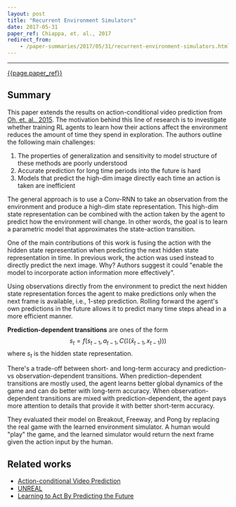 ```yaml
---
layout: post
title: "Recurrent Environment Simulators"
date: 2017-05-31
paper_ref: Chiappa, et. al., 2017
redirect_from:
    - /paper-summaries/2017/05/31/recurrent-environment-simulators.html
---
```


<script type="text/x-mathjax-config">
MathJax.Hub.Config({
  TeX: { equationNumbers: { autoNumber: "AMS" } },
  tex2jax: {inlineMath: [['$','$'], ['\\(','\\)']]}
});
</script>

<script type="text/javascript" async
  src="https://cdn.mathjax.org/mathjax/latest/MathJax.js?config=TeX-MML-AM_CHTML">
</script> 
---

[{{page.paper_ref}}](https://arxiv.org/abs/1704.02254)

## Summary

This paper extends the results on action-conditional video prediction from [Oh, et. al., 2015](https://arxiv.org/abs/1507.08750). The motivation behind this line of research is to investigate whether training RL agents to learn how their actions affect the environment reduces the amount of time they spend in exploration. The authors outline the following main challenges:

1. The properties of generalization and sensitivity to model structure of these methods are poorly understood
2. Accurate prediction for long time periods into the future is hard
3. Models that predict the high-dim image directly each time an action is taken are inefficient

The general approach is to use a Conv-RNN to take an observation from the environment and produce a high-dim state representation. This high-dim state representation can be combined with the action taken by the agent to predict how the environment will change. In other words, the goal is to learn a parametric model that approximates the state-action transition. 

One of the main contributions of this work is fusing the action with the hidden state representation when predicting the next hidden state representation in time. In previous work, the action was used instead to directly predict the next image. Why? Authors suggest it could "enable the model to incorporate action information more effectively".

Using observations directly from the environment to predict the next hidden state representation forces the agent to make predictions only when the next frame is available, i.e., 1-step prediction. Rolling forward the agent's own predictions in the future allows it to predict many time steps ahead in a more efficient manner. 

**Prediction-dependent transitions** are ones of the form $$ s_t = f(s_{t-1}, a_{t-1}, C(\mathbb{I}(\hat x_{t-1}, x_{t-1}))) $$ where $s_t$ is the hidden state representation. 

There's a trade-off between short- and long-term accuracy and prediction- vs observation-dependent transitions. When prediction-dependent transitions are mostly used, the agent learns better global dynamics of the game and can do better with long-term accuracy. When observation-dependent transitions are mixed with prediction-dependent, the agent pays more attention to details that provide it with better short-term accuracy.  

They evaluated their model on Breakout, Freeway, and Pong by replacing the real game with the learned environment simulator. A human would "play" the game, and the learned simulator would return the next frame given the action input by the human.

## Related works

* [Action-conditional Video Prediction](http://papers.nips.cc/paper/5859-action-conditional-video-prediction-using-deep-networks-in-atari-games)
* [UNREAL](https://arxiv.org/pdf/1611.05397.pdf)
* [Learning to Act By Predicting the Future](https://blog.acolyer.org/2017/05/12/learning-to-act-by-predicting-the-future/)

